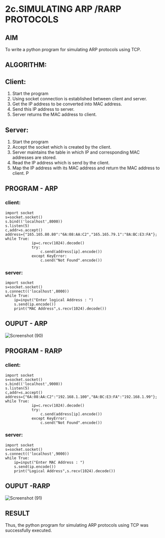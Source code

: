 # 2c.SIMULATING ARP /RARP PROTOCOLS
## AIM
To write a python program for simulating ARP protocols using TCP.
## ALGORITHM:
## Client:
1. Start the program
2. Using socket connection is established between client and server.
3. Get the IP address to be converted into MAC address.
4. Send this IP address to server.
5. Server returns the MAC address to client.
## Server:
1. Start the program
2. Accept the socket which is created by the client.
3. Server maintains the table in which IP and corresponding MAC addresses are
stored.
4. Read the IP address which is send by the client.
5. Map the IP address with its MAC address and return the MAC address to client.
P
## PROGRAM - ARP
### client:
``` 
import socket 
s=socket.socket() 
s.bind(('localhost',8000)) 
s.listen(5) 
c,addr=s.accept() 
address={"165.165.80.80":"6A:08:AA:C2","165.165.79.1":"8A:BC:E3:FA"}; 
while True: 
            ip=c.recv(1024).decode() 
            try: 
                c.send(address[ip].encode()) 
            except KeyError: 
                c.send("Not Found".encode())
```
### server:
```
import socket 
s=socket.socket() 
s.connect(('localhost',8000)) 
while True:
    ip=input("Enter logical Address : ") 
    s.send(ip.encode()) 
    print("MAC Address",s.recv(1024).decode())
```

## OUPUT - ARP
![Screenshot (90)](https://github.com/user-attachments/assets/8e9549e1-f0cc-43be-986c-3a8737eca7b2)

## PROGRAM - RARP

### client:
```
import socket 
s=socket.socket() 
s.bind(('localhost',9000)) 
s.listen(5) 
c,addr=s.accept() 
address={"6A:08:AA:C2":"192.168.1.100","8A:BC:E3:FA":"192.168.1.99"}; 
while True: 
            ip=c.recv(1024).decode() 
            try: 
                c.send(address[ip].encode()) 
            except KeyError: 
                c.send("Not Found".encode())
```   

### server:
```
import socket 
s=socket.socket() 
s.connect(('localhost',9000)) 
while True: 
    ip=input("Enter MAC Address : ") 
    s.send(ip.encode()) 
    print("Logical Address",s.recv(1024).decode())
```
## OUPUT -RARP
![Screenshot (91)](https://github.com/user-attachments/assets/7c6ebc6c-dc00-4c0a-81b9-d1224ee99e92)

## RESULT
Thus, the python program for simulating ARP protocols using TCP was successfully 
executed.
